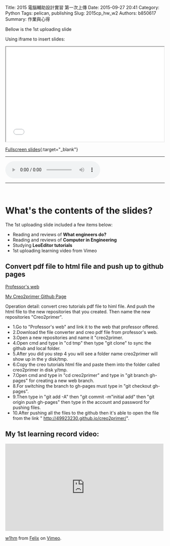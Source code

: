 Title: 2015 電腦輔助設計實習 第一次上傳
Date: 2015-09-27 20:41
Category: Python
Tags: pelican, publishing
Slug: 2015cp_hw_w2
Authors: b850617
Summary: 作業與心得

Bellow is the 1st uploading slide

Using iframe to insert slides:

<iframe src="2015cadpslidesw1.html" width="500" height="300"></iframe>

[Fullscreen slides](2015cadpslidesw1.html){:target="_blank"}
<br>
<hr>
<html>
<head>
<title>one of us.mp3</title>
</head>
<body>
    <audio controls pause loop>
        <source src="https://copy.com/ITOl2LH73BzCm32f">
    </audio>
</body>
</html>
<hr>
<br>

What's the contents of the slides?
============
The 1st uploading slide included a few items below:


  * Reading and reviews of **What engineers do?**
  * Reading and reviews of **Computer in Engineering**
  * Studying **LeoEditor tutorials**
  * 1st uploading learning video from Vimeo


Convert pdf file to html file and push up to github pages
------------
<p><a href="http://wordpress-2015course.rhcloud.com/?m=20151012" target="_blank">Professor's web</a></p>

<p><a href="http://49923230.github.io/creo2primer/" target="_blank">My Creo2primer Github Page</a></p>

Operation detail: convert creo tutorials pdf file to himl file. And push the html file to the new repositories that you created. Then name the new repositories "Creo2primer".

* 1.Go to "Professor's web" and link it to the web that professor offered.
* 2.Download the file converter and creo pdf file from professor's web.
* 3.Open a new repositories and name it "creo2primer.
* 4.Open cmd and type in "cd tmp" then type "git clone" to sync the github and local folder.
* 5.After you did you step 4 you will see a folder name creo2primer will show up in the y disk/tmp.
* 6.Copy the creo tutorials html file and paste them into the folder called creo2primer in disk y/tmp.
* 7.Open cmd and type in "cd creo2primer" and type in "git branch gh-pages" for creating a new web branch.
* 8.For switching the branch to gh-pages must type in "git checkout gh-pages".
* 9.Then type in "git add -A" then "git commit -m"initial add" then "git origin push gh-pages" then type in the account and password for pushing files.
* 10.After pushing all the files to the github then it's able to open the file from the link " http://49923230.github.io/creo2primer/".


My 1st learning record video:
----------------------

<iframe src="https://player.vimeo.com/video/144497585" width="500" height="276" frameborder="0" webkitallowfullscreen mozallowfullscreen allowfullscreen></iframe> <p><a href="https://vimeo.com/144497585">w1hm</a> from <a href="https://vimeo.com/user44760923">Felix</a> on <a href="https://vimeo.com">Vimeo</a>.</p>
<br>
